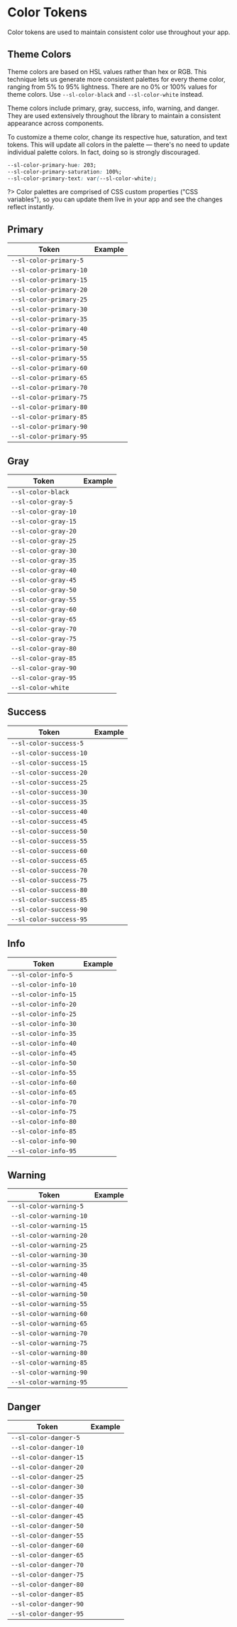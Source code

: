 # Color Tokens

Color tokens are used to maintain consistent color use throughout your app.

## Theme Colors

Theme colors are based on HSL values rather than hex or RGB. This technique lets us generate more consistent palettes for every theme color, ranging from 5% to 95% lightness. There are no 0% or 100% values for theme colors. Use `--sl-color-black` and `--sl-color-white` instead.

Theme colors include primary, gray, success, info, warning, and danger. They are used extensively throughout the library to maintain a consistent appearance across components.

To customize a theme color, change its respective hue, saturation, and text tokens. This will update all colors in the palette — there's no need to update individual palette colors. In fact, doing so is strongly discouraged.

```css
--sl-color-primary-hue: 203;
--sl-color-primary-saturation: 100%;
--sl-color-primary-text: var(--sl-color-white);
```

?> Color palettes are comprised of CSS custom properties ("CSS variables"), so you can update them live in your app and see the changes reflect instantly.

## Primary

| Token                   | Example                                                                              |
| ----------------------- | ------------------------------------------------------------------------------------ |
| `--sl-color-primary-5` | <div class="color-demo" style="background-color: var(--sl-color-primary-5);"></div> |
| `--sl-color-primary-10` | <div class="color-demo" style="background-color: var(--sl-color-primary-10);"></div> |
| `--sl-color-primary-15` | <div class="color-demo" style="background-color: var(--sl-color-primary-15);"></div> |
| `--sl-color-primary-20` | <div class="color-demo" style="background-color: var(--sl-color-primary-20);"></div> |
| `--sl-color-primary-25` | <div class="color-demo" style="background-color: var(--sl-color-primary-25);"></div> |
| `--sl-color-primary-30` | <div class="color-demo" style="background-color: var(--sl-color-primary-30);"></div> |
| `--sl-color-primary-35` | <div class="color-demo" style="background-color: var(--sl-color-primary-35);"></div> |
| `--sl-color-primary-40` | <div class="color-demo" style="background-color: var(--sl-color-primary-40);"></div> |
| `--sl-color-primary-45` | <div class="color-demo" style="background-color: var(--sl-color-primary-45);"></div> |
| `--sl-color-primary-50` | <div class="color-demo" style="background-color: var(--sl-color-primary-50);"></div> |
| `--sl-color-primary-55` | <div class="color-demo" style="background-color: var(--sl-color-primary-55);"></div> |
| `--sl-color-primary-60` | <div class="color-demo" style="background-color: var(--sl-color-primary-60);"></div> |
| `--sl-color-primary-65` | <div class="color-demo" style="background-color: var(--sl-color-primary-65);"></div> |
| `--sl-color-primary-70` | <div class="color-demo" style="background-color: var(--sl-color-primary-70);"></div> |
| `--sl-color-primary-75` | <div class="color-demo" style="background-color: var(--sl-color-primary-75);"></div> |
| `--sl-color-primary-80` | <div class="color-demo" style="background-color: var(--sl-color-primary-80);"></div> |
| `--sl-color-primary-85` | <div class="color-demo" style="background-color: var(--sl-color-primary-85);"></div> |
| `--sl-color-primary-90` | <div class="color-demo" style="background-color: var(--sl-color-primary-90);"></div> |
| `--sl-color-primary-95` | <div class="color-demo" style="background-color: var(--sl-color-primary-95);"></div> |

## Gray

| Token                | Example                                                                           |
| -------------------- | --------------------------------------------------------------------------------- |
| `--sl-color-black`   | <div class="color-demo" style="background-color: var(--sl-color-black);"></div>   |
| `--sl-color-gray-5` | <div class="color-demo" style="background-color: var(--sl-color-gray-5);"></div> |
| `--sl-color-gray-10` | <div class="color-demo" style="background-color: var(--sl-color-gray-10);"></div> |
| `--sl-color-gray-15` | <div class="color-demo" style="background-color: var(--sl-color-gray-15);"></div> |
| `--sl-color-gray-20` | <div class="color-demo" style="background-color: var(--sl-color-gray-20);"></div> |
| `--sl-color-gray-25` | <div class="color-demo" style="background-color: var(--sl-color-gray-25);"></div> |
| `--sl-color-gray-30` | <div class="color-demo" style="background-color: var(--sl-color-gray-30);"></div> |
| `--sl-color-gray-35` | <div class="color-demo" style="background-color: var(--sl-color-gray-35);"></div> |
| `--sl-color-gray-40` | <div class="color-demo" style="background-color: var(--sl-color-gray-40);"></div> |
| `--sl-color-gray-45` | <div class="color-demo" style="background-color: var(--sl-color-gray-45);"></div> |
| `--sl-color-gray-50` | <div class="color-demo" style="background-color: var(--sl-color-gray-50);"></div> |
| `--sl-color-gray-55` | <div class="color-demo" style="background-color: var(--sl-color-gray-55);"></div> |
| `--sl-color-gray-60` | <div class="color-demo" style="background-color: var(--sl-color-gray-60);"></div> |
| `--sl-color-gray-65` | <div class="color-demo" style="background-color: var(--sl-color-gray-65);"></div> |
| `--sl-color-gray-70` | <div class="color-demo" style="background-color: var(--sl-color-gray-70);"></div> |
| `--sl-color-gray-75` | <div class="color-demo" style="background-color: var(--sl-color-gray-75);"></div> |
| `--sl-color-gray-80` | <div class="color-demo" style="background-color: var(--sl-color-gray-80);"></div> |
| `--sl-color-gray-85` | <div class="color-demo" style="background-color: var(--sl-color-gray-85);"></div> |
| `--sl-color-gray-90` | <div class="color-demo" style="background-color: var(--sl-color-gray-90);"></div> |
| `--sl-color-gray-95` | <div class="color-demo" style="background-color: var(--sl-color-gray-95);"></div> |
| `--sl-color-white`   | <div class="color-demo" style="background-color: var(--sl-color-white);"></div>   |

## Success

| Token                   | Example                                                                              |
| ----------------------- | ------------------------------------------------------------------------------------ |
| `--sl-color-success-5` | <div class="color-demo" style="background-color: var(--sl-color-success-5);"></div> |
| `--sl-color-success-10` | <div class="color-demo" style="background-color: var(--sl-color-success-10);"></div> |
| `--sl-color-success-15` | <div class="color-demo" style="background-color: var(--sl-color-success-15);"></div> |
| `--sl-color-success-20` | <div class="color-demo" style="background-color: var(--sl-color-success-20);"></div> |
| `--sl-color-success-25` | <div class="color-demo" style="background-color: var(--sl-color-success-25);"></div> |
| `--sl-color-success-30` | <div class="color-demo" style="background-color: var(--sl-color-success-30);"></div> |
| `--sl-color-success-35` | <div class="color-demo" style="background-color: var(--sl-color-success-35);"></div> |
| `--sl-color-success-40` | <div class="color-demo" style="background-color: var(--sl-color-success-40);"></div> |
| `--sl-color-success-45` | <div class="color-demo" style="background-color: var(--sl-color-success-45);"></div> |
| `--sl-color-success-50` | <div class="color-demo" style="background-color: var(--sl-color-success-50);"></div> |
| `--sl-color-success-55` | <div class="color-demo" style="background-color: var(--sl-color-success-55);"></div> |
| `--sl-color-success-60` | <div class="color-demo" style="background-color: var(--sl-color-success-60);"></div> |
| `--sl-color-success-65` | <div class="color-demo" style="background-color: var(--sl-color-success-65);"></div> |
| `--sl-color-success-70` | <div class="color-demo" style="background-color: var(--sl-color-success-70);"></div> |
| `--sl-color-success-75` | <div class="color-demo" style="background-color: var(--sl-color-success-75);"></div> |
| `--sl-color-success-80` | <div class="color-demo" style="background-color: var(--sl-color-success-80);"></div> |
| `--sl-color-success-85` | <div class="color-demo" style="background-color: var(--sl-color-success-85);"></div> |
| `--sl-color-success-90` | <div class="color-demo" style="background-color: var(--sl-color-success-90);"></div> |
| `--sl-color-success-95` | <div class="color-demo" style="background-color: var(--sl-color-success-95);"></div> |

## Info

| Token                | Example                                                                           |
| -------------------- | --------------------------------------------------------------------------------- |
| `--sl-color-info-5` | <div class="color-demo" style="background-color: var(--sl-color-info-5);"></div> |
| `--sl-color-info-10` | <div class="color-demo" style="background-color: var(--sl-color-info-10);"></div> |
| `--sl-color-info-15` | <div class="color-demo" style="background-color: var(--sl-color-info-15);"></div> |
| `--sl-color-info-20` | <div class="color-demo" style="background-color: var(--sl-color-info-20);"></div> |
| `--sl-color-info-25` | <div class="color-demo" style="background-color: var(--sl-color-info-25);"></div> |
| `--sl-color-info-30` | <div class="color-demo" style="background-color: var(--sl-color-info-30);"></div> |
| `--sl-color-info-35` | <div class="color-demo" style="background-color: var(--sl-color-info-35);"></div> |
| `--sl-color-info-40` | <div class="color-demo" style="background-color: var(--sl-color-info-40);"></div> |
| `--sl-color-info-45` | <div class="color-demo" style="background-color: var(--sl-color-info-45);"></div> |
| `--sl-color-info-50` | <div class="color-demo" style="background-color: var(--sl-color-info-50);"></div> |
| `--sl-color-info-55` | <div class="color-demo" style="background-color: var(--sl-color-info-55);"></div> |
| `--sl-color-info-60` | <div class="color-demo" style="background-color: var(--sl-color-info-60);"></div> |
| `--sl-color-info-65` | <div class="color-demo" style="background-color: var(--sl-color-info-65);"></div> |
| `--sl-color-info-70` | <div class="color-demo" style="background-color: var(--sl-color-info-70);"></div> |
| `--sl-color-info-75` | <div class="color-demo" style="background-color: var(--sl-color-info-75);"></div> |
| `--sl-color-info-80` | <div class="color-demo" style="background-color: var(--sl-color-info-80);"></div> |
| `--sl-color-info-85` | <div class="color-demo" style="background-color: var(--sl-color-info-85);"></div> |
| `--sl-color-info-90` | <div class="color-demo" style="background-color: var(--sl-color-info-90);"></div> |
| `--sl-color-info-95` | <div class="color-demo" style="background-color: var(--sl-color-info-95);"></div> |

## Warning

| Token                   | Example                                                                              |
| ----------------------- | ------------------------------------------------------------------------------------ |
| `--sl-color-warning-5` | <div class="color-demo" style="background-color: var(--sl-color-warning-5);"></div> |
| `--sl-color-warning-10` | <div class="color-demo" style="background-color: var(--sl-color-warning-10);"></div> |
| `--sl-color-warning-15` | <div class="color-demo" style="background-color: var(--sl-color-warning-15);"></div> |
| `--sl-color-warning-20` | <div class="color-demo" style="background-color: var(--sl-color-warning-20);"></div> |
| `--sl-color-warning-25` | <div class="color-demo" style="background-color: var(--sl-color-warning-25);"></div> |
| `--sl-color-warning-30` | <div class="color-demo" style="background-color: var(--sl-color-warning-30);"></div> |
| `--sl-color-warning-35` | <div class="color-demo" style="background-color: var(--sl-color-warning-35);"></div> |
| `--sl-color-warning-40` | <div class="color-demo" style="background-color: var(--sl-color-warning-40);"></div> |
| `--sl-color-warning-45` | <div class="color-demo" style="background-color: var(--sl-color-warning-45);"></div> |
| `--sl-color-warning-50` | <div class="color-demo" style="background-color: var(--sl-color-warning-50);"></div> |
| `--sl-color-warning-55` | <div class="color-demo" style="background-color: var(--sl-color-warning-55);"></div> |
| `--sl-color-warning-60` | <div class="color-demo" style="background-color: var(--sl-color-warning-60);"></div> |
| `--sl-color-warning-65` | <div class="color-demo" style="background-color: var(--sl-color-warning-65);"></div> |
| `--sl-color-warning-70` | <div class="color-demo" style="background-color: var(--sl-color-warning-70);"></div> |
| `--sl-color-warning-75` | <div class="color-demo" style="background-color: var(--sl-color-warning-75);"></div> |
| `--sl-color-warning-80` | <div class="color-demo" style="background-color: var(--sl-color-warning-80);"></div> |
| `--sl-color-warning-85` | <div class="color-demo" style="background-color: var(--sl-color-warning-85);"></div> |
| `--sl-color-warning-90` | <div class="color-demo" style="background-color: var(--sl-color-warning-90);"></div> |
| `--sl-color-warning-95` | <div class="color-demo" style="background-color: var(--sl-color-warning-95);"></div> |

## Danger

| Token                  | Example                                                                             |
| ---------------------- | ----------------------------------------------------------------------------------- |
| `--sl-color-danger-5` | <div class="color-demo" style="background-color: var(--sl-color-danger-5);"></div> |
| `--sl-color-danger-10` | <div class="color-demo" style="background-color: var(--sl-color-danger-10);"></div> |
| `--sl-color-danger-15` | <div class="color-demo" style="background-color: var(--sl-color-danger-15);"></div> |
| `--sl-color-danger-20` | <div class="color-demo" style="background-color: var(--sl-color-danger-20);"></div> |
| `--sl-color-danger-25` | <div class="color-demo" style="background-color: var(--sl-color-danger-25);"></div> |
| `--sl-color-danger-30` | <div class="color-demo" style="background-color: var(--sl-color-danger-30);"></div> |
| `--sl-color-danger-35` | <div class="color-demo" style="background-color: var(--sl-color-danger-35);"></div> |
| `--sl-color-danger-40` | <div class="color-demo" style="background-color: var(--sl-color-danger-40);"></div> |
| `--sl-color-danger-45` | <div class="color-demo" style="background-color: var(--sl-color-danger-45);"></div> |
| `--sl-color-danger-50` | <div class="color-demo" style="background-color: var(--sl-color-danger-50);"></div> |
| `--sl-color-danger-55` | <div class="color-demo" style="background-color: var(--sl-color-danger-55);"></div> |
| `--sl-color-danger-60` | <div class="color-demo" style="background-color: var(--sl-color-danger-60);"></div> |
| `--sl-color-danger-65` | <div class="color-demo" style="background-color: var(--sl-color-danger-65);"></div> |
| `--sl-color-danger-70` | <div class="color-demo" style="background-color: var(--sl-color-danger-70);"></div> |
| `--sl-color-danger-75` | <div class="color-demo" style="background-color: var(--sl-color-danger-75);"></div> |
| `--sl-color-danger-80` | <div class="color-demo" style="background-color: var(--sl-color-danger-80);"></div> |
| `--sl-color-danger-85` | <div class="color-demo" style="background-color: var(--sl-color-danger-85);"></div> |
| `--sl-color-danger-90` | <div class="color-demo" style="background-color: var(--sl-color-danger-90);"></div> |
| `--sl-color-danger-95` | <div class="color-demo" style="background-color: var(--sl-color-danger-95);"></div> |
